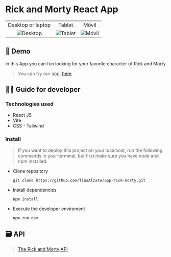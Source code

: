 # Rick and Morty React App


  <table align="center">
    <tr>
      <td align="center">Desktop or laptop</td>
      <td align="center">Tablet</td>
      <td align="center">Móvil</td>
    </tr>
    <tr>
      <td align="center"><img src="https://github.com/TinaAlzate/TinaAlzate/assets/102864419/edf71d8e-d547-41b0-8961-23cbb38978b2" alt="Desktop"></td>
      <td align="center"><img src="https://github.com/TinaAlzate/TinaAlzate/assets/102864419/ee44aada-156a-411b-bf7a-55fbcf56b719" alt="Tablet"></td>
      <td align="center"><img src="https://github.com/TinaAlzate/TinaAlzate/assets/102864419/24d4f1ac-e1e0-437a-9552-f0647e4b0939" alt="Móvil"></td>
    </tr>
  </table>


 ## :receipt: Demo 

In this App you can fun looking for your favorite character of Rick and Morty
> You can try our app, [here](http://localhost:5173/characters)

 ## :technologist: Guide for developer

### Technologies used

- React JS
- Vite
- CSS - Tailwind

### Install
> If you want to deploy this project on your localhost, run the following commands in your terminal, but first make sure you have node and npm installed.

- Clone repository
  
  `git clone https://github.com/TinaAlzate/app-rick-morty.git`

- Install dependencies
  
  `npm install`

- Execute the developer enviroment

  `npm run dev`

 ## :card_file_box: API

> [The Rick and Morty API](https://rickandmortyapi.com/)


  
